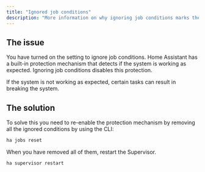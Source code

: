 ```yaml
---
title: "Ignored job conditions"
description: "More information on why ignoring job conditions marks the installation as unsupported."
---
```


## The issue

You have turned on the setting to ignore job conditions. Home Assistant has a built-in protection mechanism that detects if the system is working as expected. Ignoring job conditions disables this protection.

If the system is not working as expected, certain tasks can result in breaking the system.

## The solution

To solve this you need to re-enable the protection mechanism by removing all the ignored conditions by using the CLI:

```bash
ha jobs reset
```

When you have removed all of them, restart the Supervisor.

```bash
ha supervisor restart
```
